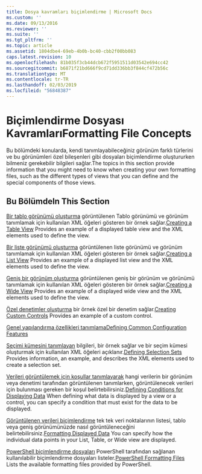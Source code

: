```yaml
---
title: Dosya kavramları biçimlendirme | Microsoft Docs
ms.custom: ''
ms.date: 09/13/2016
ms.reviewer: ''
ms.suite: ''
ms.tgt_pltfrm: ''
ms.topic: article
ms.assetid: 1804dbe4-69eb-4b0b-bc40-cbb2f00bb083
caps.latest.revision: 10
ms.openlocfilehash: 81b035f3cb44dcb672f5951511d03542e694cc42
ms.sourcegitcommit: b6871f21bd666f9cd71dd336bb3f844cf472b56c
ms.translationtype: MT
ms.contentlocale: tr-TR
ms.lasthandoff: 02/03/2019
ms.locfileid: "56848387"
---
```

# <a name="formatting-file-concepts"></a><span data-ttu-id="f90e2-102">Biçimlendirme Dosyası Kavramları</span><span class="sxs-lookup"><span data-stu-id="f90e2-102">Formatting File Concepts</span></span>

<span data-ttu-id="f90e2-103">Bu bölümdeki konularda, kendi tanımlayabileceğiniz görünüm farklı türlerini ve bu görünümleri özel bileşenleri gibi dosyaları biçimlendirme oluştururken bilmeniz gerekebilir bilgileri sağlar.</span><span class="sxs-lookup"><span data-stu-id="f90e2-103">The topics in this section provide information that you might need to know when creating your own formatting files, such as the different types of views that you can define and the special components of those views.</span></span>

## <a name="in-this-section"></a><span data-ttu-id="f90e2-104">Bu Bölümde</span><span class="sxs-lookup"><span data-stu-id="f90e2-104">In This Section</span></span>

<span data-ttu-id="f90e2-105">[Bir tablo görünümü oluşturma](./creating-a-table-view.md) görüntülenen Tablo görünümü ve görünüm tanımlamak için kullanılan XML öğeleri gösteren bir örnek sağlar.</span><span class="sxs-lookup"><span data-stu-id="f90e2-105">[Creating a Table View](./creating-a-table-view.md) Provides an example of a displayed table view and the XML elements used to define the view.</span></span>

<span data-ttu-id="f90e2-106">[Bir liste görünümü oluşturma](./creating-a-list-view.md) görüntülenen liste görünümü ve görünüm tanımlamak için kullanılan XML öğeleri gösteren bir örnek sağlar.</span><span class="sxs-lookup"><span data-stu-id="f90e2-106">[Creating a List View](./creating-a-list-view.md) Provides an example of a displayed list view and the XML elements used to define the view.</span></span>

<span data-ttu-id="f90e2-107">[Geniş bir görünüm oluşturma](./creating-a-wide-view.md) görüntülenen geniş bir görünüm ve görünümü tanımlamak için kullanılan XML öğeleri gösteren bir örnek sağlar.</span><span class="sxs-lookup"><span data-stu-id="f90e2-107">[Creating a Wide View](./creating-a-wide-view.md) Provides an example of a displayed wide view and the XML elements used to define the view.</span></span>

<span data-ttu-id="f90e2-108">[Özel denetimler oluşturma](./creating-custom-controls.md) bir örnek özel bir denetim sağlar.</span><span class="sxs-lookup"><span data-stu-id="f90e2-108">[Creating Custom Controls](./creating-custom-controls.md) Provides an example of a custom control.</span></span>

[<span data-ttu-id="f90e2-109">Genel yapılandırma özellikleri tanımlama</span><span class="sxs-lookup"><span data-stu-id="f90e2-109">Defining Common Configuration Features</span></span>](./defining-common-configuration-features.md)

<span data-ttu-id="f90e2-110">[Seçimi kümesini tanımlayan](./defining-selection-sets.md) bilgileri, bir örnek sağlar ve bir seçim kümesi oluşturmak için kullanılan XML öğeleri açıklanır.</span><span class="sxs-lookup"><span data-stu-id="f90e2-110">[Defining Selection Sets](./defining-selection-sets.md) Provides information, an example, and describes the XML elements used to create a selection set.</span></span>

<span data-ttu-id="f90e2-111">[Verileri görüntülemek için koşullar tanımlayarak](./defining-conditions-for-displaying-data.md) hangi verilerin bir görünüm veya denetimi tarafından görüntülenen tanımlarken, görüntülenecek verileri için bulunması gereken bir koşul belirtebilirsiniz.</span><span class="sxs-lookup"><span data-stu-id="f90e2-111">[Defining Conditions for Displaying Data](./defining-conditions-for-displaying-data.md) When defining what data is displayed by a view or a control, you can specify a condition that must exist for the data to be displayed.</span></span>

<span data-ttu-id="f90e2-112">[Görüntülenen verileri biçimlendirme](./formatting-displayed-data.md) tek tek veri noktalarının listesi, tablo veya geniş görünümünüzde nasıl görüntüleneceğini belirtebilirsiniz.</span><span class="sxs-lookup"><span data-stu-id="f90e2-112">[Formatting Displayed Data](./formatting-displayed-data.md) You can specify how the individual data points in your List, Table, or Wide view are displayed.</span></span>

<span data-ttu-id="f90e2-113">[PowerShell biçimlendirme dosyaları](./powershell-formatting-files.md) PowerShell tarafından sağlanan kullanılabilir biçimlendirme dosyaları listeler.</span><span class="sxs-lookup"><span data-stu-id="f90e2-113">[PowerShell Formatting Files](./powershell-formatting-files.md) Lists the available formatting files provided by PowerShell.</span></span>
